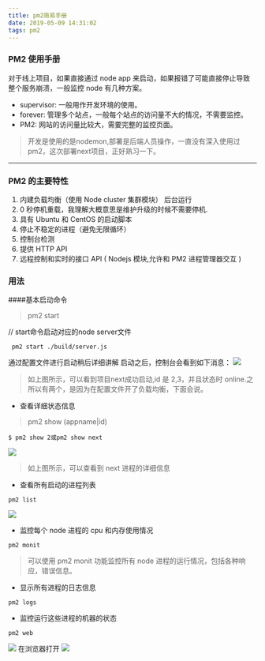 ```yaml
---
title: pm2简易手册
date: 2019-05-09 14:31:02
tags: pm2
---
```

### PM2 使用手册

对于线上项目，如果直接通过 node app 来启动，如果报错了可能直接停止导致整个服务崩溃，一般监控 node 有几种方案。

- supervisor: 一般用作开发环境的使用。
-  forever: 管理多个站点，一般每个站点的访问量不大的情况，不需要监控。
- PM2: 网站的访问量比较大，需要完整的监控页面。

> 开发是使用的是nodemon,部署是后端人员操作，一直没有深入使用过pm2，这次部署next项目，正好熟习一下。
- - - -

### PM2 的主要特性

1. 内建负载均衡（使用 Node cluster 集群模块）
后台运行
2. 0 秒停机重载，我理解大概意思是维护升级的时候不需要停机.
3. 具有 Ubuntu 和 CentOS 的启动脚本
4. 停止不稳定的进程（避免无限循环）
5. 控制台检测
6. 提供 HTTP API
7. 远程控制和实时的接口 API ( Nodejs 模块,允许和 PM2 进程管理器交互 )

### 用法
####基本启动命令
> pm2 start

// start命令启动对应的node server文件
```
 pm2 start ./build/server.js
```

通过配置文件进行启动稍后详细讲解
启动之后，控制台会看到如下消息：
![](././pm2简易手册/pm21.png)
> 如上图所示，可以看到项目next成功启动,id 是 2,3，并且状态时 online.之所以有两个，是因为在配置文件开了负载均衡，下面会说。

- 查看详细状态信息

> pm2 show (appname|id)

```
$ pm2 show 2或pm2 show next
```
![](./pm2简易手册/pm22.png)

> 如上图所示，可以查看到 next 进程的详细信息
- 查看所有启动的进程列表
```
pm2 list
```
![](./pm2简易手册/pm23.png)

- 监控每个 node 进程的 cpu 和内存使用情况
```
pm2 monit
```
> 可以使用 pm2 monit 功能监控所有 node 进程的运行情况，包括各种响应，错误信息。

- 显示所有进程的日志信息
```
pm2 logs
```
- 监控运行这些进程的机器的状态
```
pm2 web
```
![](./pm2简易手册/pm24.png)
在浏览器打开
![](./pm2简易手册/pm25.png)



